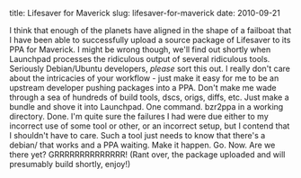 title: Lifesaver for Maverick
slug: lifesaver-for-maverick
date: 2010-09-21


I think that enough of the planets have aligned in the shape of a failboat that I have been able to successfully upload a source package of Lifesaver to its PPA for Maverick.
I might be wrong though, we'll find out shortly when Launchpad processes the ridiculous output of several ridiculous tools.
Seriously Debian/Ubuntu developers, *please* sort this out. I really don't care about the intricacies of your workflow - just make it easy for me to be an upstream developer pushing packages into a PPA. Don't make me wade through a sea of hundreds of build tools, dscs, origs, diffs, etc. Just make a bundle and shove it into Launchpad. One command. bzr2ppa in a working directory. Done.
I'm quite sure the failures I had were due either to my incorrect use of some tool or other, or an incorrect setup, but I contend that I shouldn't have to care. Such a tool just needs to know that there's a debian/ that works and a PPA waiting. Make it happen. Go. Now. Are we there yet?
GRRRRRRRRRRRRRR!
(Rant over, the package uploaded and will presumably build shortly, enjoy!)
